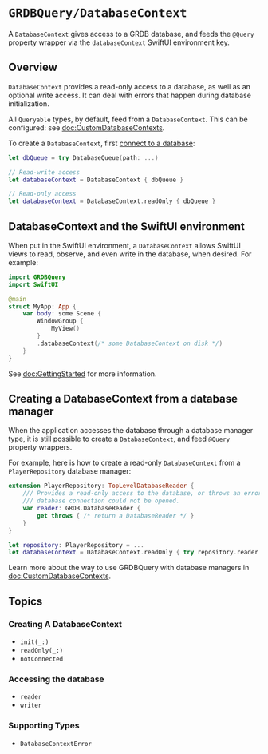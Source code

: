 # ``GRDBQuery/DatabaseContext``

A `DatabaseContext` gives access to a GRDB database, and feeds the `@Query` property wrapper via the `databaseContext`  SwiftUI environment key.

## Overview

`DatabaseContext` provides a read-only access to a database, as well as an optional write access. It can deal with errors that happen during database initialization.

All ``Queryable`` types, by default, feed from a `DatabaseContext`. This can be configured: see <doc:CustomDatabaseContexts>.

To create a `DatabaseContext`, first [connect to a database](https://swiftpackageindex.com/groue/grdb.swift/documentation/grdb/databaseconnections):

```swift
let dbQueue = try DatabaseQueue(path: ...)

// Read-write access
let databaseContext = DatabaseContext { dbQueue }

// Read-only access
let databaseContext = DatabaseContext.readOnly { dbQueue }
```

## DatabaseContext and the SwiftUI environment

When put in the SwiftUI environment, a `DatabaseContext` allows SwiftUI views to read, observe, and even write in the database, when desired. For example:

```swift
import GRDBQuery
import SwiftUI

@main
struct MyApp: App {
    var body: some Scene {
        WindowGroup {
            MyView()
        }
        .databaseContext(/* some DatabaseContext on disk */)
    }
}
```

See <doc:GettingStarted> for more information.

## Creating a DatabaseContext from a database manager

When the application accesses the database through a database manager type, it is still possible to create a `DatabaseContext`, and feed `@Query` property wrappers.

For example, here is how to create a read-only `DatabaseContext` from a `PlayerRepository` database manager:

```swift
extension PlayerRepository: TopLevelDatabaseReader {
    /// Provides a read-only access to the database, or throws an error if
    /// database connection could not be opened.
    var reader: GRDB.DatabaseReader {
        get throws { /* return a DatabaseReader */ }
    }
}

let repository: PlayerRepository = ...
let databaseContext = DatabaseContext.readOnly { try repository.reader }
```

Learn more about the way to use GRDBQuery with database managers in <doc:CustomDatabaseContexts>.

## Topics

### Creating A DatabaseContext

- ``init(_:)``
- ``readOnly(_:)``
- ``notConnected``

### Accessing the database

- ``reader``
- ``writer``

### Supporting Types

- ``DatabaseContextError``
